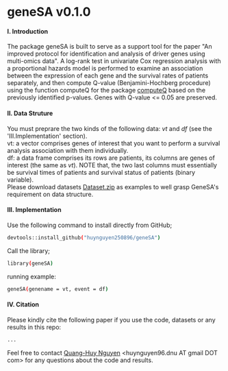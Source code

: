 # geneSA v0.1.0
#### I. Introduction
The package geneSA is built to serve as a support tool for the paper "An improved protocol for identification and analysis of driver genes using multi-omics data". A log-rank test in univariate Cox regression analysis with a proportional hazards model is performed to examine an association between the expression of each gene and the survival rates of patients separately, and then compute Q-value (Benjamini-Hochberg procedure) using the function computeQ for the package [computeQ](https://github.com/huynguyen250896/computeQ) based on the previously identified p-values. Genes with Q-value <= 0.05 are preserved. </br> 

#### II. Data Struture 
You must preprare the two kinds of the following data: *vt* and *df* (see the 'III.Implementation' section). </br> 
vt: a vector comprises genes of interest that you want to perform a survival analysis association with them individually. </br> 
df: a data frame comprises its rows are patients, its columns are genes of interest (the same as *vt*). NOTE that, the two last columns must essentially be survival times of patients and survival status of patients (binary variable). </br> 
Please download datasets [Dataset.zip](https://github.com/huynguyen250896/geneSA/blob/master/Dataset.zip) as examples to well grasp GeneSA's requirement on data structure. </br> 

#### III. Implementation
Use the following command to install directly from GitHub;
```sh
devtools::install_github("huynguyen250896/geneSA")
```
Call the library;
```sh
library(geneSA)
```
running example:
```sh
geneSA(genename = vt, event = df)
```
#### IV. Citation
Please kindly cite the following paper if you use the code, datasets or any results in this repo: </br>
```sh
...
```
Feel free to contact [Quang-Huy Nguyen](https://github.com/huynguyen250896) <huynguyen96.dnu AT gmail DOT com> for any questions about the code and results.
